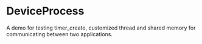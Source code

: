 # DeviceProcess
A demo for testing timer_create, customized thread and shared memory for communicating between two applications.
